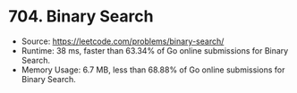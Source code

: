 # 704. Binary Search

- Source: https://leetcode.com/problems/binary-search/
- Runtime: 38 ms, faster than 63.34% of Go online submissions for Binary Search.
- Memory Usage: 6.7 MB, less than 68.88% of Go online submissions for Binary Search.